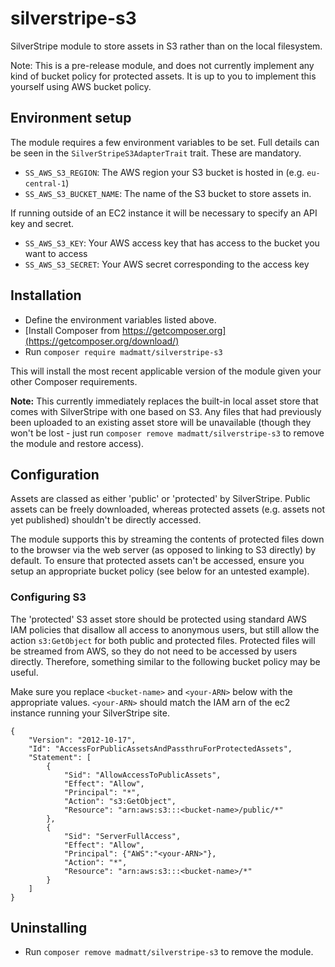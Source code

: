 # silverstripe-s3

SilverStripe module to store assets in S3 rather than on the local filesystem.

Note: This is a pre-release module, and does not currently implement any kind of
bucket policy for protected assets. It is up to you to implement this yourself
using AWS bucket policy.

## Environment setup

The module requires a few environment variables to be set. Full details can
be seen in the `SilverStripeS3AdapterTrait` trait. These are mandatory.

* `SS_AWS_S3_REGION`: The AWS region your S3 bucket is hosted in (e.g. `eu-central-1`)
* `SS_AWS_S3_BUCKET_NAME`: The name of the S3 bucket to store assets in.

If running outside of an EC2 instance it will be necessary to specify an API key and secret.

* `SS_AWS_S3_KEY`: Your AWS access key that has access to the bucket you want to access
* `SS_AWS_S3_SECRET`: Your AWS secret corresponding to the access key

## Installation

* Define the environment variables listed above.
* [Install Composer from https://getcomposer.org](https://getcomposer.org/download/)
* Run `composer require madmatt/silverstripe-s3`

This will install the most recent applicable version of the module given your other Composer
requirements.

**Note:** This currently immediately replaces the built-in local asset store that comes with
SilverStripe with one based on S3. Any files that had previously been uploaded to an existing
asset store will be unavailable (though they won't be lost - just run `composer remove
madmatt/silverstripe-s3` to remove the module and restore access).

## Configuration

Assets are classed as either 'public' or 'protected' by SilverStripe. Public assets can be
freely downloaded, whereas protected assets (e.g. assets not yet published) shouldn't be
directly accessed.

The module supports this by streaming the contents of protected files down to the browser
via the web server (as opposed to linking to S3 directly) by default. To ensure that
protected assets can't be accessed, ensure you setup an appropriate bucket policy (see
below for an untested example).

### Configuring S3

The 'protected' S3 asset store should be protected using standard AWS IAM policies that
disallow all access to anonymous users, but still allow the action `s3:GetObject` for
both public and protected files. Protected files will be streamed from AWS, so they do
not need to be accessed by users directly. Therefore, something similar to the following
bucket policy may be useful.

Make sure you replace `<bucket-name>` and `<your-ARN>` below with the appropriate values.
`<your-ARN>` should match the IAM arn of the ec2 instance running your SilverStripe site.

```
{
    "Version": "2012-10-17",
    "Id": "AccessForPublicAssetsAndPassthruForProtectedAssets",
    "Statement": [
        {
            "Sid": "AllowAccessToPublicAssets",
            "Effect": "Allow",
            "Principal": "*",
            "Action": "s3:GetObject",
            "Resource": "arn:aws:s3:::<bucket-name>/public/*"
        },
        {
            "Sid": "ServerFullAccess",
            "Effect": "Allow",
            "Principal": {"AWS":"<your-ARN>"},
            "Action": "*",
            "Resource": "arn:aws:s3:::<bucket-name>/*"
        }
    ]
}
```

## Uninstalling

* Run `composer remove madmatt/silverstripe-s3` to remove the module.

